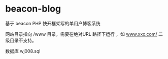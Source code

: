 # beacon-blog
基于 beacon PHP 快开框架写的单用户博客系统

网站目录指向 /www 目录，需要在绝对URL 路径下运行 ，如 www.xxx.com/ 二级目录不支持。

数据库 wj008.sql

